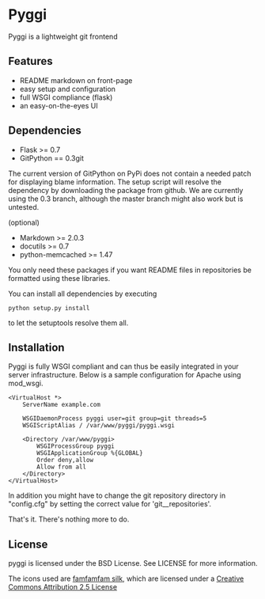 # Pyggi
Pyggi is a lightweight git frontend

## Features

- README markdown on front-page
- easy setup and configuration
- full WSGI compliance (flask)
- an easy-on-the-eyes UI

## Dependencies

- Flask			>= 0.7
- GitPython		== 0.3git

The current version of GitPython on PyPi does not contain a needed patch for displaying blame
information. The setup script will resolve the dependency by downloading the package from github. 
We are currently using the 0.3 branch, although the master branch might also work but is untested.

(optional)

- Markdown		>= 2.0.3
- docutils		>= 0.7
- python-memcached	>= 1.47

You only need these packages if you want README files in repositories be formatted using these libraries.

You can install all dependencies by executing

	python setup.py install

to let the setuptools resolve them all.

## Installation

Pyggi is fully WSGI compliant and can thus be easily integrated in your server infrastructure. Below is a sample configuration for Apache using mod_wsgi.

	<VirtualHost *>
		ServerName example.com

		WSGIDaemonProcess pyggi user=git group=git threads=5
		WSGIScriptAlias / /var/www/pyggi/pyggi.wsgi

		<Directory /var/www/pyggi>
			WSGIProcessGroup pyggi
			WSGIApplicationGroup %{GLOBAL}
			Order deny,allow
			Allow from all
		</Directory>
	</VirtualHost>

In addition you might have to change the git repository directory in "config.cfg" by setting the correct value for 'git__repositories'.

That's it. There's nothing more to do.

## License

pyggi is licensed under the BSD License. See LICENSE for more information.

The icons used are [famfamfam silk](http://www.famfamfam.com/lab/icons/silk/), which are licensed
under a [Creative Commons Attribution 2.5 License](http://creativecommons.org/licenses/by/2.5/)

